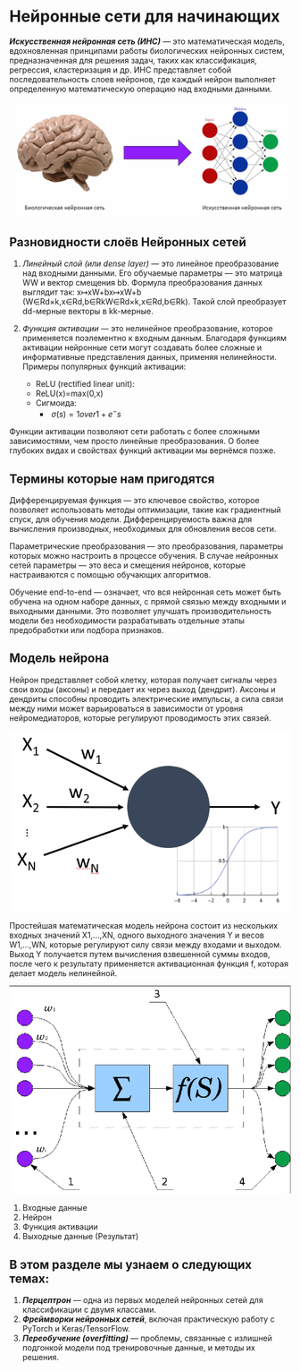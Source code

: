 # Нейронные сети для начинающих

**_Искусственная нейронная сеть (ИНС)_** — это математическая модель, вдохновленная принципами работы биологических нейронных систем, предназначенная для решения задач, таких как классификация, регрессия, кластеризация и др. ИНС представляет собой последовательность слоев нейронов, где каждый нейрон выполняет определенную математическую операцию над входными данными.

![Example](./images/NeuralNetwork.jpg)

## Разновидности слоёв Нейронных сетей

1. _Линейный слой (или dense layer)_ — это линейное преобразование над входными данными. Его обучаемые параметры — это матрица WW и вектор смещения bb. Формула преобразования данных выглядит так:
   x↦xW+bx↦xW+b (W∈Rd×k,x∈Rd,b∈RkW∈Rd×k,x∈Rd,b∈Rk).
   Такой слой преобразует dd-мерные векторы в kk-мерные.

2. _Функция активации_ — это нелинейное преобразование, которое применяется поэлементно к входным данным. Благодаря функциям активации нейронные сети могут создавать более сложные и информативные представления данных, применяя нелинейности. Примеры популярных функций активации:
   - ReLU (rectified linear unit):
   * ReLU(x)=max(0,x)
   - Сигмоида:
     - $\ σ(s) = 1 over 1 + e^-s$

Функции активации позволяют сети работать с более сложными зависимостями, чем просто линейные преобразования. О более глубоких видах и свойствах функций активации мы вернёмся позже.

## Термины которые нам пригодятся

Дифференцируемая функция — это ключевое свойство, которое позволяет использовать методы оптимизации, такие как градиентный спуск, для обучения модели. Дифференцируемость важна для вычисления производных, необходимых для обновления весов сети.

Параметрические преобразования — это преобразования, параметры которых можно настроить в процессе обучения. В случае нейронных сетей параметры — это веса и смещения нейронов, которые настраиваются с помощью обучающих алгоритмов.

Обучение end-to-end — означает, что вся нейронная сеть может быть обучена на одном наборе данных, с прямой связью между входными и выходными данными. Это позволяет улучшать производительность модели без необходимости разрабатывать отдельные этапы предобработки или подбора признаков.

## Модель нейрона

Нейрон представляет собой клетку, которая получает сигналы через свои входы (аксоны) и передает их через выход (дендрит). Аксоны и дендриты способны проводить электрические импульсы, а сила связи между ними может варьироваться в зависимости от уровня нейромедиаторов, которые регулируют проводимость этих связей.

![Neuron](./images/artneuron.png)

Простейшая математическая модель нейрона состоит из нескольких входных значений X1,...,XN​, одного выходного значения Y и весов W1,...,WN​, которые регулируют силу связи между входами и выходом. Выход Y получается путем вычисления взвешенной суммы входов, после чего к результату применяется активационная функция f, которая делает модель нелинейной.

![Arct](./images/Artificial_Neuron_Scheme.png)

1. Входные данные
2. Нейрон
3. Функция активации
4. Выходные данные (Результат)

## В этом разделе мы узнаем о следующих темах:

1. **_Перцептрон_** — одна из первых моделей нейронных сетей для классификации с двумя классами.
2. **_Фреймворки нейронных сетей_**, включая практическую работу с PyTorch и Keras/TensorFlow.
3. **_Переобучение (overfitting)_** — проблемы, связанные с излишней подгонкой модели под тренировочные данные, и методы их решения.
